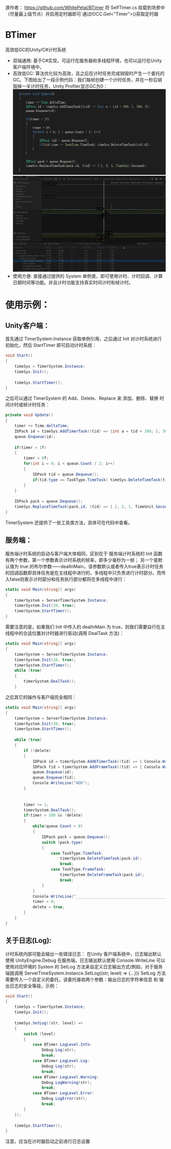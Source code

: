 
源作者： https://github.com/WhitePetal/BTimer
将 SelfTimer.cs 挂载到场景中（尽量最上级节点）并启用定时器即可
通过IOCC.Get<"Timer">()获取定时器

# BTimer
高效低GC的Unity/C#计时系统
* 双端通用: 基于C#实现，可运行在服务器和多线程环境，也可以运行在Unity客户端环境中。
* 高效低GC: 算法优化较为高效，且之后在计时任务完成销毁时产生一个委托的GC。下图给出了一段示例代码：我们每帧创建一个计时任务，并在一秒后销毁掉一半计时任务，Unity Profiler显示GC为0：
![image](https://github.com/WhitePetal/BTimer/blob/master/20200825170919.png)
![image](https://github.com/WhitePetal/BTimer/blob/master/20200825171100.png)
* 使用方便: 直接通过提供的 System 单例类，即可使用计时、计时回调、计算日期时间等功能。并且计时功能支持真实时间计时和帧计时。

# 使用示例：
## Unity客户端：
首先通过 TimerSystem.Instance 获取单例引用，之后通过 Init 对计时系统进行初始化，然后 StartTimer 即可启动计时系统：

```cs
void Start()
{
    timeSys = TimerSystem.Instance;
    timeSys.Init();

    timeSys.StartTimer();
}
```

之后可以通过 TimerSystem 的 Add、Delete、Replace 来 添加、删除、替换 时间计时或帧计时任务：
  
```cs
private void Update()
{
    timer += Time.deltaTime;
    IDPack id = timeSys.AddTimerTask((tid) => {int a = tid + 100; }, 500, 5);
    queue.Enqueue(id);

    if(timer > 1f)
    {
        timer = 0f;
        for(int i = 0; i < queue.Count / 2; i++)
        {
            IDPack tid = queue.Dequeue();
            if(tid.type == TaskType.TimeTask) timeSys.DeleteTimeTask(tid.id);
        }
    }

    IDPack pack = queue.Dequeue();
    timeSys.ReplaceTimeTask(pack.id, (tid) => { }, 2, 1, TimeUnit.Secound);
}
```

  TimerSystem 还提供了一些工具类方法，具体可在代码中查看。
  ## 服务端：
  服务端计时系统的启动与客户端大体相同，区别在于 服务端计时系统的 Init 函数有两个参数，第一个参数表示计时系统的帧率，即多少毫秒为一帧； 另一个是默认值为 true 的布尔参数——dealInMain，该参数默认或者传入true表示计时任务的回调函数即具体任务是在主线程中进行的，多线程中只负责进行计时部分。而传入false则表示计时部分和任务执行部分都将在多线程中进行：
  
```cs
static void Main(string[] args)
{
    timerSystem = ServerTimerSystem.Instance;
    timerSystem.Init(20, true);
    timerSystem.StartTimer();
}
```

  需要注意的是，如果我们 Init 中传入的 dealInMain 为 true，则我们需要自行在主线程中的合适位置对计时器进行驱动(调用 DealTask 方法)：
  
```cs
static void Main(string[] args)
{
    timerSystem = ServerTimerSystem.Instance;
    timerSystem.Init(20, true);
    timerSystem.StartTimer();
    while (true)
    {
        timerSystem.DealTask();
    }
```

  之后其它的操作与客户端完全相同：
  
```cs
static void Main(string[] args)
{
    timerSystem = ServerTimerSystem.Instance;
    timerSystem.Init(20, true);
    timerSystem.StartTimer();

    while (true)
    {
        if (!delete)
        {
            IDPack id = timerSystem.AddbTimerTask((tid) => { Console.WriteLine(tid); }, 1, 0);
            IDPack fid = timerSystem.AddFrameTask((tid) => { Console.WriteLine(tid); }, 1, 0);
            queue.Enqueue(id);
            queue.Enqueue(fid);
            Console.WriteLine("ADD");
        }


        timer += 1;
        timerSystem.DealTask();
        if(timer > 100 && !delete)
        {
            while(queue.Count > 0)
            {
                IDPack pack = queue.Dequeue();
                switch (pack.type)
                {
                    case TaskType.TimeTask:
                        timerSystem.DeleteTimeTask(pack.id);
                        break;
                    case TaskType.FrameTask:
                        timerSystem.DeleteFrameTask(pack.id);
                        break;
                }
            }
            Console.WriteLine("_________________________________________");
            timer = 0;
            delete = true;
        }
    }
}
```

  ## 关于日志(Log):
  计时系统内部可能会输出一些错误日志：
  在Unity 客户端系统中，日志输出默认使用 UnityEngine.Debug
  在服务端，日志输出默认使用 Console.WriteLine
  可以使用对应环境的 System 的 SetLog 方法来自定义日志输出方式(例如，对于服务端就调用 ServerTimeSystem.Instance.SetLog((str, level) => {...}))
  SetLog 方法需要传入一个自定义的委托，该委托接收两个参数：输出日志的字符串信息 和 输出日志的安全等级，示例：
  
```cs
void Start()
{
    timeSys = TimerSystem.Instance;
    timeSys.Init();

    timeSys.SetLog((str, level) =>
    {
        switch (level)
        {
            case BTimer.LogLevel.Info:
                Debug.Log(str);
                break;
            case BTimer.LogLevel.Log:
                Debug.Log(str);
                break;
            case BTimer.LogLevel.Warning:
                Debug.LogWarning(str);
                break;
            case BTimer.LogLevel.Error:
                Debug.LogError(str);
                break;
        }
    });

    timeSys.StartTimer();
}
```

  注意，应当在计时器启动之前进行日志设置
